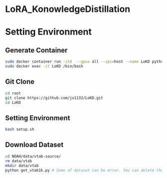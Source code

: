 # LoRA_KonowledgeDistillation
# Setting Environment
## Generate Container
```bash
sudo docker container run -itd  --gpus all --ipc=host --name LoKD python:3.8
sudo docker exec -it LoKD /bin/bash
```
## Git Clone
```bash
cd root
git clone https://github.com/jo1132/LoKD.git
cd LoKD
```
## Setting Environment
```bash
bash setup.sh
```

## Download Dataset
```bash
cd NOAH/data/vtab-source/
rm data/vtab
mkdir data/vtab
python get_vtab1k.py # Some of dataset can be error. You can delete the item of dataset list.
```

